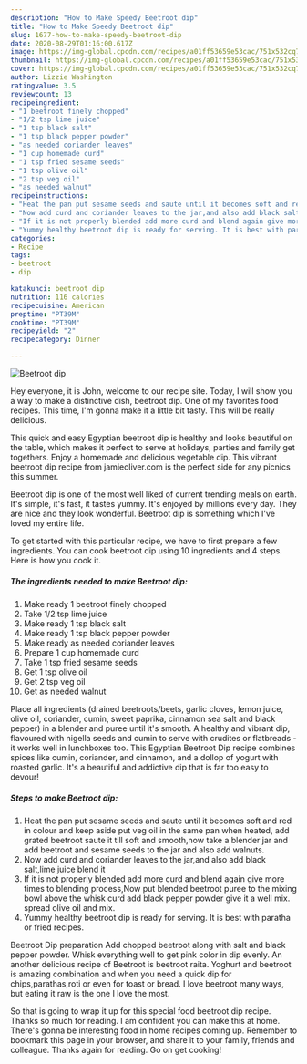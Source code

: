 ```yaml
---
description: "How to Make Speedy Beetroot dip"
title: "How to Make Speedy Beetroot dip"
slug: 1677-how-to-make-speedy-beetroot-dip
date: 2020-08-29T01:16:00.617Z
image: https://img-global.cpcdn.com/recipes/a01ff53659e53cac/751x532cq70/beetroot-dip-recipe-main-photo.jpg
thumbnail: https://img-global.cpcdn.com/recipes/a01ff53659e53cac/751x532cq70/beetroot-dip-recipe-main-photo.jpg
cover: https://img-global.cpcdn.com/recipes/a01ff53659e53cac/751x532cq70/beetroot-dip-recipe-main-photo.jpg
author: Lizzie Washington
ratingvalue: 3.5
reviewcount: 13
recipeingredient:
- "1 beetroot finely chopped"
- "1/2 tsp lime juice"
- "1 tsp black salt"
- "1 tsp black pepper powder"
- "as needed coriander leaves"
- "1 cup homemade curd"
- "1 tsp fried sesame seeds"
- "1 tsp olive oil"
- "2 tsp veg oil"
- "as needed walnut"
recipeinstructions:
- "Heat the pan put sesame seeds and saute until it becomes soft and red in colour and keep aside put veg oil in the same pan when heated, add grated beetroot saute it till soft and smooth,now take a blender jar and add beetroot and sesame seeds to the jar and also add walnuts."
- "Now add curd and coriander leaves to the jar,and also add black salt,lime juice blend it"
- "If it is not properly blended add more curd and blend again give more times to blending process,Now put blended beetroot puree to the mixing bowl above the whisk curd add black pepper powder give it a well mix. spread olive oil and mix."
- "Yummy healthy beetroot dip is ready for serving. It is best with paratha or fried recipes."
categories:
- Recipe
tags:
- beetroot
- dip

katakunci: beetroot dip 
nutrition: 116 calories
recipecuisine: American
preptime: "PT39M"
cooktime: "PT39M"
recipeyield: "2"
recipecategory: Dinner

---
```



![Beetroot dip](https://img-global.cpcdn.com/recipes/a01ff53659e53cac/751x532cq70/beetroot-dip-recipe-main-photo.jpg)

Hey everyone, it is John, welcome to our recipe site. Today, I will show you a way to make a distinctive dish, beetroot dip. One of my favorites food recipes. This time, I'm gonna make it a little bit tasty. This will be really delicious.

This quick and easy Egyptian beetroot dip is healthy and looks beautiful on the table, which makes it perfect to serve at holidays, parties and family get togethers. Enjoy a homemade and delicious vegetable dip. This vibrant beetroot dip recipe from jamieoliver.com is the perfect side for any picnics this summer.

Beetroot dip is one of the most well liked of current trending meals on earth. It's simple, it's fast, it tastes yummy. It's enjoyed by millions every day. They are nice and they look wonderful. Beetroot dip is something which I've loved my entire life.


To get started with this particular recipe, we have to first prepare a few ingredients. You can cook beetroot dip using 10 ingredients and 4 steps. Here is how you cook it.

<!--inarticleads1-->

##### The ingredients needed to make Beetroot dip:

1. Make ready 1 beetroot finely chopped
1. Take 1/2 tsp lime juice
1. Make ready 1 tsp black salt
1. Make ready 1 tsp black pepper powder
1. Make ready as needed coriander leaves
1. Prepare 1 cup homemade curd
1. Take 1 tsp fried sesame seeds
1. Get 1 tsp olive oil
1. Get 2 tsp veg oil
1. Get as needed walnut


Place all ingredients (drained beetroots/beets, garlic cloves, lemon juice, olive oil, coriander, cumin, sweet paprika, cinnamon sea salt and black pepper) in a blender and puree until it&#39;s smooth. A healthy and vibrant dip, flavoured with nigella seeds and cumin to serve with crudites or flatbreads - it works well in lunchboxes too. This Egyptian Beetroot Dip recipe combines spices like cumin, coriander, and cinnamon, and a dollop of yogurt with roasted garlic. It&#39;s a beautiful and addictive dip that is far too easy to devour! 

<!--inarticleads2-->

##### Steps to make Beetroot dip:

1. Heat the pan put sesame seeds and saute until it becomes soft and red in colour and keep aside put veg oil in the same pan when heated, add grated beetroot saute it till soft and smooth,now take a blender jar and add beetroot and sesame seeds to the jar and also add walnuts.
1. Now add curd and coriander leaves to the jar,and also add black salt,lime juice blend it
1. If it is not properly blended add more curd and blend again give more times to blending process,Now put blended beetroot puree to the mixing bowl above the whisk curd add black pepper powder give it a well mix. spread olive oil and mix.
1. Yummy healthy beetroot dip is ready for serving. It is best with paratha or fried recipes.


Beetroot Dip preparation Add chopped beetroot along with salt and black pepper powder. Whisk everything well to get pink color in dip evenly. An another delicious recipe of Beetroot is beetroot raita. Yoghurt and beetroot is amazing combination and when you need a quick dip for chips,parathas,roti or even for toast or bread. I love beetroot many ways, but eating it raw is the one I love the most. 

So that is going to wrap it up for this special food beetroot dip recipe. Thanks so much for reading. I am confident you can make this at home. There's gonna be interesting food in home recipes coming up. Remember to bookmark this page in your browser, and share it to your family, friends and colleague. Thanks again for reading. Go on get cooking!
